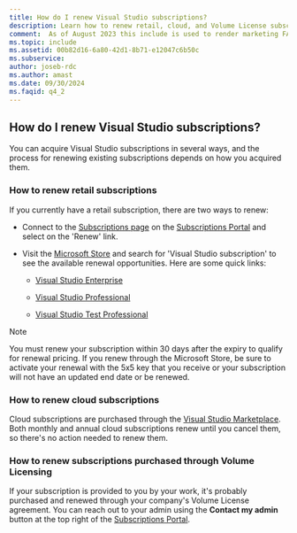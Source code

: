 ```yaml
---
title: How do I renew Visual Studio subscriptions?
description: Learn how to renew retail, cloud, and Volume License subscriptions
comment:  As of August 2023 this include is used to render marketing FAQ content for VS Subscriptions in the following portals - VSCom, Manage, and My portals. It was not used for learn.microsoft.com content at that time.  SMEs are Jose Becerra and Larissa Crawford of Red Door Collaborative and Angela Cao-Hong.
ms.topic: include
ms.assetid: 00b82d16-6a80-42d1-8b71-e12047c6b50c
ms.subservice: 
author: joseb-rdc
ms.author: amast
ms.date: 09/30/2024
ms.faqid: q4_2
---
```


## How do I renew Visual Studio subscriptions? 

You can acquire Visual Studio subscriptions in several ways, and the process for renewing existing subscriptions depends on how you acquired them.

### How to renew retail subscriptions 

If you currently have a retail subscription, there are two ways to renew: 

+ Connect to the [Subscriptions page](https://my.visualstudio.com/subscriptions) on the [Subscriptions Portal](https://my.visualstudio.com/benefits) and select on the 'Renew' link. 
+ Visit the [Microsoft Store](https://www.microsoft.com/store) and search for 'Visual Studio subscription' to see the available renewal opportunities. Here are some quick links: 

    + [Visual Studio Enterprise](https://www.microsoft.com/p/visual-studio-enterprise-subscription/dg7gmgf0dst4?activetab=pivot%3aoverviewtab) 
    + [Visual Studio Professional](https://www.microsoft.com/p/visual-studio-professional-subscription/dg7gmgf0dst3?activetab=pivot%3aoverviewtab)

    + [Visual Studio Test Professional](https://www.microsoft.com/p/visual-studio-test-professional-subscription/dg7gmgf0dst6?activetab=pivot%3aoverviewtab) 

> [!Note]
> You must renew your subscription within 30 days after the expiry to qualify for renewal pricing. If you renew through the Microsoft Store, be sure to activate your renewal with the 5x5 key that you receive or your subscription will not have an updated end date or be renewed.

### How to renew cloud subscriptions
Cloud subscriptions are purchased through the [Visual Studio Marketplace](https://marketplace.visualstudio.com/).  Both monthly and annual cloud subscriptions renew until you cancel them, so there's no action needed to renew them.

### How to renew subscriptions purchased through Volume Licensing
If your subscription is provided to you by your work, it's probably purchased and renewed through your company's Volume License agreement.  You can reach out to your admin using the **Contact my admin** button at the top right of the [Subscriptions Portal](https://my.visualstudio.com/benefits).
